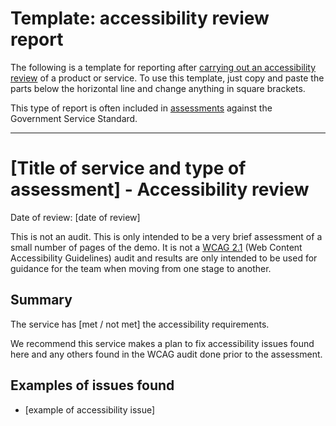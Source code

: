 # Template: accessibility review report

The following is a template for reporting after [carrying out an accessibility review](./running-an-accessibility-review.md) of a product or service. To use this template, just copy and paste the parts below the horizontal line and change anything in square brackets. 

This type of report is often included in [assessments](./running-an-assessment.md) against the Government Service Standard. 

---

# [Title of service and type of assessment] - Accessibility review

Date of review: [date of review]

This is not an audit. This is only intended to be a very brief assessment of a small number of pages of the demo. It is not a [WCAG 2.1](https://www.w3.org/TR/WCAG21/) (Web Content Accessibility Guidelines) audit and results are only intended to be used for guidance for the team when moving from one stage to another.

## Summary

The service has [met / not met] the accessibility requirements.

We recommend this service makes a plan to fix accessibility issues found here and any others found in the WCAG audit done prior to the assessment.

## Examples of issues found

- [example of accessibility issue]
